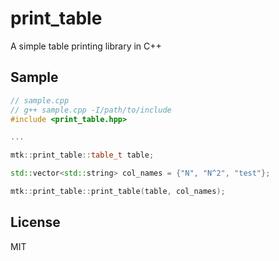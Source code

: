 # print_table

A simple table printing library in C++

## Sample
```cpp
// sample.cpp
// g++ sample.cpp -I/path/to/include
#include <print_table.hpp>

...

mtk::print_table::table_t table;

std::vector<std::string> col_names = {"N", "N^2", "test"};

mtk::print_table::print_table(table, col_names);
```

## License
MIT
